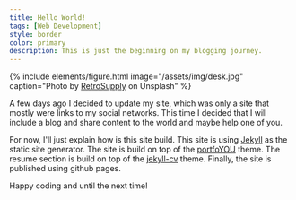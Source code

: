 ```yaml
---
title: Hello World!
tags: [Web Development]
style: border
color: primary
description: This is just the beginning on my blogging journey.
---
```


{% include elements/figure.html image="/assets/img/desk.jpg" caption="Photo by <a href='https://unsplash.com/@retrosupply'>RetroSupply</a> on Unsplash" %}

A few days ago I decided to update my site, which was only a site that mostly were links to my social networks. This time I decided that I will include a blog and share content to the world and maybe help one of you.

For now, I'll just explain how is this site build. This site is using [Jekyll](http://jekyllrb.org) as the static site generator. The site is build on top of the [portfoYOU](https://github.com/YoussefRaafatNasry/portfolYOU) theme. The resume section is build on top of the [jekyll-cv](https://github.com/stavrospanakakis/jekyll-cv) theme. Finally, the site is published using github pages.

Happy coding and until the next time!